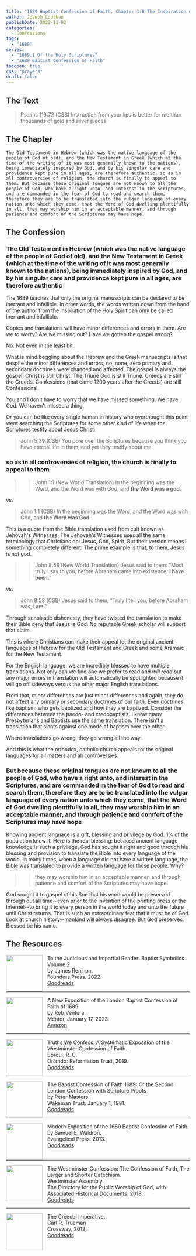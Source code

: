 ```yaml
---
title: "1689 Baptist Confession of Faith, Chapter 1.8 The Inspiration of God on Holy Scripture"
author: Joseph Louthan
publishDate: 2022-11-02
categories:
  - Confessions
tags:
  - "1689"
series:
  - "1689.1 Of the Holy Scriptures"
  - "1689 Baptist Confession of Faith"
tocopen: true
css: "prayers"
draft: false
---
```

## The Text

>Psalms 119:72 (CSB) Instruction from your lips is better for me than thousands of gold and silver pieces.

## The Chapter

```text
The Old Testament in Hebrew (which was the native language of the people of God of old), and the New Testament in Greek (which at the time of the writing of it was most generally known to the nations), being immediately inspired by God, and by his singular care and providence kept pure in all ages, are therefore authentic; so as in all controversies of religion, the church is finally to appeal to them. But because these original tongues are not known to all the people of God, who have a right unto, and interest in the Scriptures, and are commanded in the fear of God to read and search them, therefore they are to be translated into the vulgar language of every nation unto which they come, that the Word of God dwelling plentifully in all, they may worship him in an acceptable manner, and through patience and comfort of the Scriptures may have hope.
```

## The Confession

### The Old Testament in Hebrew (which was the native language of the people of God of old), and the New Testament in Greek (which at the time of the writing of it was most generally known to the nations), being immediately inspired by God, and by his singular care and providence kept pure in all ages, are therefore authentic

The 1689 teaches that only the original manuscripts can be declared to be inerrant and infallible. In other words, the words written down from the hand of the author from the inspiration of the Holy Spirit can only be called inerrant and infallible. 

Copies and translations will have minor differences and errors in them. Are we to worry? Are we missing out? Have we gotten the gospel wrong?

No. Not even in the least bit.

What is mind boggling about the Hebrew and the Greek manuscripts is that despite the minor differences and errors, no, none, zero primary and secondary doctrines were changed and affected. The gospel is always the gospel. Christ is still Christ. The Triune God is still Triune. Creeds are still the Creeds. Confessions (that came 1200 years after the Creeds) are still Confessional.

You and I don't have to worry that we have missed something. We have God. We haven't missed a thing.

Or you can be like every single human in history who overthought this point went searching the Scriptures for some other kind of life when the Scriptures testify about Jesus Christ:

>John 5:39 (CSB) You pore over the Scriptures because you think you have eternal life in them, and yet they testify about me.

### so as in all controversies of religion, the church is finally to appeal to them

>>John 1:1 (New World Translation) In the beginning was the Word, and the Word was with God, and **the Word was a god**.

vs.

>John 1:1 (CSB) In the beginning was the Word, and the Word was with God, and **the Word was God**.

This is a quote from the Bible translation used from cult known as Jehovah's Witnesses. The Jehovah's Witnesses uses all the same terminology that Christians do: Jesus, God, Spirit. But their version means something completely different. The prime example is that, to them, Jesus is not god.

>>John 8:58 (New World Translation) Jesus said to them: “Most truly I say to you, before Abraham came into existence, **I have been.**”

vs.

>John 8:58 (CSB) Jesus said to them, “Truly I tell you, before Abraham was, **I am.**”

Through scholastic dishonesty, they have twisted the translation to make their Bible deny that Jesus is God. No reputable Greek scholar will support that claim.

This is where Christians can make their appeal to: the original ancient languages of Hebrew for the Old Testament and Greek and some Aramaic for the New Testament.

For the English language, we are incredibly blessed to have multiple translations. Not only can we find one we prefer to read and *will read* but any major errors in translation will automatically be spotlighted because it will go off sideways versus the other major English translations.

From that, minor differences are just minor differences and again, they do not affect any primary or secondary doctrines of our faith. Even doctrines like baptism: who gets baptized and how they are baptized. Consider the differences between the paedo- and credobaptists. I know many Presbyterians and Baptists use the same translation. There isn't a translation that slants against one mode of baptism over the other.

Where translations go wrong, they go wrong all the way.

And this is what the orthodox, catholic church appeals to: the original languages for all matters and all controversies.

### But because these original tongues are not known to all the people of God, who have a right unto, and interest in the Scriptures, and are commanded in the fear of God to read and search them, therefore they are to be translated into the vulgar language of every nation unto which they come, that the Word of God dwelling plentifully in all, they may worship him in an acceptable manner, and through patience and comfort of the Scriptures may have hope

Knowing ancient language is a gift, blessing and privilege by God. 1% of the population know it. Here is the real blessing: because ancient language knowledge is such a privilege, God has sought it right and good through his blessing and provision to translate the Bible into every language of the world. In many times, when a language did not have a written language, the Bible was translated to provide a written language for those people. Why?

>>they may worship him in an acceptable manner, and through patience and comfort of the Scriptures may have hope

God sought it to gospel of his Son that his word would be preserved through out all time--even prior to the invention of the printing press or the Internet--to bring it to every person in the world today and unto the future until Christ returns. That is such an extraordinary feat that it must be of God. Look at church history--mankind will always disagree. But God preserves. Blessed be his name.

## The Resources

<img src="/images/resources/confession-1689-judacious-reader-renihan.png" align="left" width="100" style="padding-right: 10px" />To the Judicious and Impartial Reader: Baptist Symbolics Volume 2.  
by James Renihan.  
Founders Press. 2022.  
[Goodreads](https://www.goodreads.com/book/show/17867976-modern-exposition-of-the-1689-baptist-confession-of-faith)

<p style="clear:both;">

---

<img src="/images/resources/confession-1689-new-exposition-ventura.jpg" align="left" width="100" style="padding-right: 10px" />A New Exposition of the London Baptist Confession of Faith of 1689    
by Rob Ventura.  
Mentor. January 17, 2023.  
[Amazon](https://www.amazon.com/Exposition-London-Baptist-Confession-Faith/dp/1527108902/ref=asc_df_1527108902/?tag=hyprod-20&linkCode=df0&hvadid=598295323603&hvpos=&hvnetw=g&hvrand=3877532160906942020&hvpone=&hvptwo=&hvqmt=&hvdev=c&hvdvcmdl=&hvlocint=&hvlocphy=9014286&hvtargid=pla-1722666080628&psc=1)

<p style="clear:both;">

---

<img src="/images/resources/confession-wcf-truths-we-confess-sproul.jpg" align="left" width="100" style="padding-right: 10px" />Truths We Confess: A Systematic Exposition of the Westminster Confession of Faith.  
Sproul, R. C.    
Orlando: Reformation Trust, 2019.  
[Goodreads](https://www.goodreads.com/book/show/50024945-truths-we-confess?ac=1&from_search=true&qid=ssTkBgIFwE&rank=1)

<p style="clear:both;">

---

<img src="/images/resources/confession-1689-masters.jpg" align="left" width="100" style="padding-right: 10px" />The Baptist Confession of Faith 1689: Or the Second London Confession with Scripture Proofs  
by Peter Masters.  
Wakeman Trust. January 1, 1981.  
[Goodreads](https://www.goodreads.com/book/show/1723671.Baptist_Confession_of_Faith_1689?ac=1&from_search=true&qid=HfdndsOLE6&rank=1)

<p style="clear:both;">

---

<img src="/images/resources/confession-1689-modern-exposition-waldron.jpg" align="left" width="100" style="padding-right: 10px" />Modern Exposition of the 1689 Baptist Confession of Faith.  
by Samuel E. Waldron.  
Evangelical Press. 2013.  
[Goodreads](https://www.goodreads.com/book/show/17867976-modern-exposition-of-the-1689-baptist-confession-of-faith)

<p style="clear:both;">

---

<img src="/images/resources/confession-wcf-banner-of-truth.jpg" align="left" width="100" style="padding-right: 10px" />The Westminster Confession: The Confession of Faith, The Larger and Shorter Catechism.  
Westminster Assembly.  
The Directory for the Public Worship of God, with Associated Historical Documents. 2018.   
[Goodreads](https://www.goodreads.com/book/show/39905592-the-westminster-confession?ac=1&from_search=true&qid=oMfahlcldC&rank=1)

<p style="clear:both;">

---

<img src="/images/resources/book-creedal-imperative-trueman.jpg" align="left" width="100" style="padding-right: 10px" />The Creedal Imperative.  
Carl R. Trueman    
Crossway, 2012.  
[Goodreads](https://www.goodreads.com/book/show/14452976-the-creedal-imperative?ac=1&from_search=true&qid=GTaJVGWwOY&rank=1)

<p style="clear:both;">

